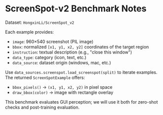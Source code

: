 # ScreenSpot-v2 Benchmark Notes

Dataset: `HongxinLi/ScreenSpot_v2`

Each example provides:
- `image`: 960×540 screenshot (PIL image)
- `bbox`: normalized `[x1, y1, x2, y2]` coordinates of the target region
- `instruction`: textual description (e.g., "close this window")
- `data_type`: category (icon, text, etc.)
- `data_source`: dataset origin (windows, mac, etc.)

Use `data_sources.screenspot.load_screenspot(split)` to iterate examples. The returned `ScreenSpotExample` offers:
- `bbox_pixels()` -> `(x1, y1, x2, y2)` in pixel space
- `draw_bbox(color)` -> image with rectangle overlay

This benchmark evaluates GUI perception; we will use it both for zero-shot checks and post-training evaluation.
